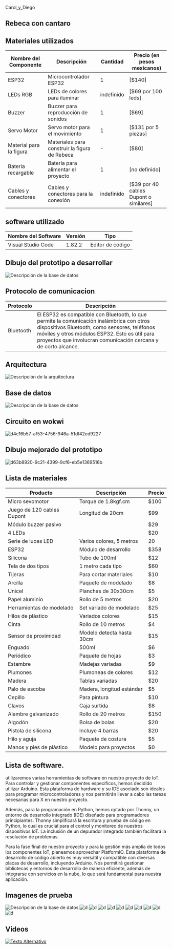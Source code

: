 Carol_y_Diego
## Rebeca con cantaro 
## Materiales utilizados 

| Nombre del Componente | Descripción                   | Cantidad      | Precio (en pesos mexicanos) |
| ---------------------- | ------------------------------ | ------------- | -------------------------- |
| ESP32                  | Microcontrolador ESP32         | 1             | [$140]                     |
| LEDs RGB               | LEDs de colores para iluminar  | indefinido    | [$69 por 100 leds]          |
| Buzzer                 | Buzzer para reproducción de sonidos | 1          | [$69]                      |
| Servo Motor            | Servo motor para el movimiento | 1             | [$131 por 5 piezas]         |
| Material para la figura| Materiales para construir la figura de Rebeca | - | [$80]                      |
| Batería recargable     | Batería para alimentar el proyecto | 1           | [no definido]               |
| Cables y conectores    | Cables y conectores para la conexión | indefinido | [$39 por 40 cables Dupont o similares] |
## software utilizado
| Nombre del Software  | Versión   | Tipo             |
| -------------------- | --------- | ---------------- |
| Visual Studio Code   | 1.82.2    | Editor de código |
## Dibujo del prototipo a desarrollar
![Descripción de la base de datos](https://github.com/car-o-l-i/Caro_y_Diegue/blob/main/rebecacc.png)

## Protocolo de comunicacion
| Protocolo  | Descripción                                                                                           |
| ---------- | ----------------------------------------------------------------------------------------------------- |
| Bluetooth  | El ESP32 es compatible con Bluetooth, lo que permite la comunicación inalámbrica con otros dispositivos Bluetooth, como sensores, teléfonos móviles y otros módulos ESP32. Esto es útil para proyectos que involucran comunicación cercana y de corto alcance. |

## Arquitectura
![Descripción de la arquitectura](https://github.com/car-o-l-i/Caro_y_Diegue/blob/main/Colorful%20Clean%20Project%20Planning%20Concept%20Map%20Graph.png)

## Base de datos 
![Descripción de la base de datos](https://github.com/car-o-l-i/Caro_y_Diegue/blob/main/diagramaRebeca_Cantaro.png)

## Circuito en wokwi
![d4c16b57-af53-4756-946a-51df42ed9227](https://github.com/car-o-l-i/Caro_y_Diegue/assets/143035138/6dcd8dd0-6575-4ec3-bc1c-8ce21674d1ab)

##  Dibujo mejorado del prototipo
![d63b8920-9c21-4399-9cf6-eb5e1369516b](https://github.com/car-o-l-i/Caro_y_Diegue/assets/143035138/0e552f81-e0a0-493b-9985-778d0631fd30)

## Lista de materiales

| Producto                     | Descripción                | Precio |
|------------------------------|----------------------------|--------|
| Micro sevomotor              | Torque de 1.8kgf.cm        | $100    |
| Juego de 120 cables Dupont   | Longitud de 20cm           | $99    |
| Módulo buzzer pasivo         |                            | $29    |
| 4 LEDs                       |                            | $20    |
| Serie de luces LED           | Varios colores, 5 metros   | 20    |
| ESP32                        | Módulo de desarrollo       | $358    |
| Silicona                      | Tubo de 100ml              | $12    |
| Tela de dos tipos            | 1 metro cada tipo          | $60    |
| Tijeras                      | Para cortar materiales     | $10    |
| Arcilla                      | Paquete de modelado        | $8     |
| Unicel                       | Planchas de 30x30cm        | $5     |
| Papel aluminio               | Rollo de 5 metros          | $20     |
| Herramientas de modelado     | Set variado de modelado    | $25    |
| Hilos de plástico            | Variados colores           | $15    |
| Cinta                        | Rollo de 10 metros         | $4     |
| Sensor de proximidad         | Modelo detecta hasta 30cm  | $15    |
| Enguado                       | 500ml                      | $6     |
| Periódico                    | Paquete de hojas           | $3     |
| Estambre                     | Madejas variadas           | $9     |
| Plumones                     | Plumoneas de colores         | $12    |
| Madera                       | Tablas variadas            | $20    |
| Palo de escoba               | Madera, longitud estándar  | $5     |
| Cepillo                      | Para pintura               | $10     |
| Clavos                       | Caja surtida               | $8     |
| Alambre galvanizado          | Rollo de 20 metros         | $150    |
| Algodón                      | Bolsa de bolas             | $20     |
| Pistola de silicona          | Incluye 4 barras           | $20    |
| Hilo y aguja                 | Paquete de costura         | $5     |
| Manos y pies de plástico      | Modelo para proyectos      | $0    |


##  Lista de software.
utilizaremos varias herramientas de software en nuestro proyecto de IoT. Para controlar y gestionar componentes específicos, hemos decidido utilizar Arduino. Esta plataforma de hardware y su IDE asociado son ideales para programar microcontroladores y nos permitirán llevar a cabo las tareas necesarias para X en nuestro proyecto.

Además, para la programación en Python, hemos optado por Thonny, un entorno de desarrollo integrado (IDE) diseñado para programadores principiantes. Thonny simplificará la escritura y prueba de código en Python, lo cual es crucial para el control y monitoreo de nuestros dispositivos IoT. La inclusión de un depurador integrado también facilitará la resolución de problemas.

Para la fase final de nuestro proyecto y para la gestión más amplia de todos los componentes IoT, planeamos aprovechar PlatformIO. Esta plataforma de desarrollo de código abierto es muy versátil y compatible con diversas placas de desarrollo, incluyendo Arduino. Nos permitirá gestionar bibliotecas y entornos de desarrollo de manera eficiente, además de integrarse con servicios en la nube, lo que será fundamental para nuestra aplicación.

##  Imagenes de prueba
![Descripción de la base de datos](https://github.com/car-o-l-i/Caro_y_Diegue/blob/main/rebecacc.png)
![d](p1.jpeg)
![d](p2.jpg)
![d](p3.jpg)
![d](p4.jpg)
![d](p5.jpg)
![d](p6.jpg)
![d](p7.jpg)
![d](p8.jpg)
![d](p9.jpg)
![d](p10.jpg)

## Videos
[![Texto Alternativo](p2.jpg)](video.mp4)




